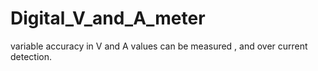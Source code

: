 # Digital_V_and_A_meter
variable accuracy in V and A values can be measured , and over current detection.
